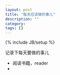 ```yaml
---
layout: post
title: "每天应该做的事儿"
description: ""
category: 
tags: []
---
```

{% include JB/setup %}

记录下每天要做的事儿

-   阅读书籍，reader
-   
